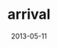 ---
title: arrival
date: 2013-05-11
game: new_leaf
layout: photo-grid
images:
  - 2013-05-11_00_00_00
---